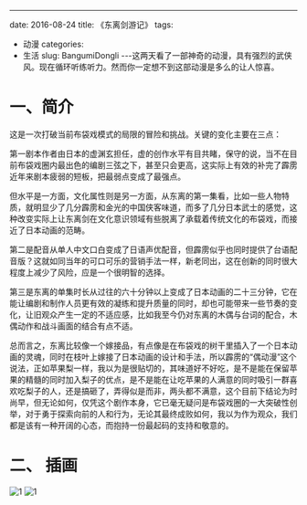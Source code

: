 ---
date: 2016-08-24
title: 《东离剑游记》
tags: 
  - 动漫
categories: 
  - 生活
slug: BangumiDongli
---这两天看了一部神奇的动漫，具有强烈的武侠风。现在循环听练听力。然而你一定想不到这部动漫是多么的让人惊喜。
<!-- more -->

# 一、简介
这是一次打破当前布袋戏模式的局限的冒险和挑战。关键的变化主要在三点：

第一剧本作者由日本的虚渊玄担任，虚的创作水平有目共睹，保守的说，当不在目前布袋戏圈内最出色的编剧三弦之下，甚至只会更高，这实际上有效的补完了霹雳近年来剧本疲弱的短板，把最弱点变成了最强点。

但水平是一方面，文化属性则是另一方面，从东离的第一集看，比如一些人物特质，就明显少了几分霹雳和金光的中国侠客味道，而多了几分日本武士的感觉，这种改变实际上让东离剑在文化意识领域有些脱离了承载着传统文化的布袋戏，而接近了日本动画的范畴。

第二是配音从单人中文口白变成了日语声优配音，但霹雳似乎也同时提供了台语配音版？这就如同当年的可口可乐的营销手法一样，新老同出，这在创新的同时很大程度上减少了风险，应是一个很明智的选择。

第三是东离的单集时长从过往的六十分钟以上变成了日本动画的二十三分钟，它在能让编剧和制作人员更有效的凝练和提升质量的同时，却也可能带来一些节奏的变化，让旧观众产生一定的不适应感，比如我至今仍对东离的木偶与台词的配合，木偶动作和战斗画面的结合有点不适。

总而言之，东离比较像一个嫁接品，有点像是在布袋戏的树干里插入了一个日本动画的灵魂，同时在枝叶上嫁接了日本动画的设计和手法，所以霹雳的“偶动漫”这个说法，正如苹果梨一样，我以为是很贴切的，其味道好不好吃，是不是能在保留苹果的精髓的同时加入梨子的优点，是不是能在让吃苹果的人满意的同时吸引一群喜欢吃梨子的人，还是搞砸了，弄得似是而非，两头都不满意，这个目前下结论为时尚早，但无论如何，仅凭这个剧作本身，它已毫无疑问是布袋戏圈的一大突破性创举，对于勇于探索向前的人和行为，无论其最终成败如何，我以为作为观众，我们都是该有一种开阔的心态，而抱持一份最起码的支持和敬意的。


# 二、 插画

![1](https://image.xiaomo.info/dongman/dongli2.jpg)
![1](https://image.xiaomo.info/dongman/dongli3.jpg)
